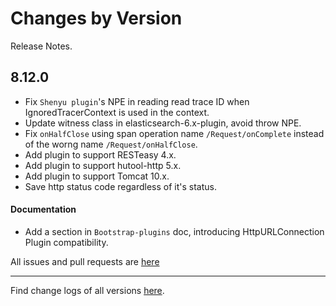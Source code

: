 Changes by Version
==================
Release Notes.

8.12.0
------------------
* Fix `Shenyu plugin`'s NPE in reading read trace ID when IgnoredTracerContext is used in the context.
* Update witness class in elasticsearch-6.x-plugin, avoid throw NPE.
* Fix `onHalfClose` using span operation name `/Request/onComplete` instead of the worng name `/Request/onHalfClose`.
* Add plugin to support RESTeasy 4.x.
* Add plugin to support hutool-http 5.x.
* Add plugin to support Tomcat 10.x.
* Save http status code regardless of it's status.

#### Documentation

* Add a section in `Bootstrap-plugins` doc, introducing HttpURLConnection Plugin compatibility.

All issues and pull requests are [here](https://github.com/apache/skywalking/milestone/138?closed=1)

------------------
Find change logs of all versions [here](changes).
